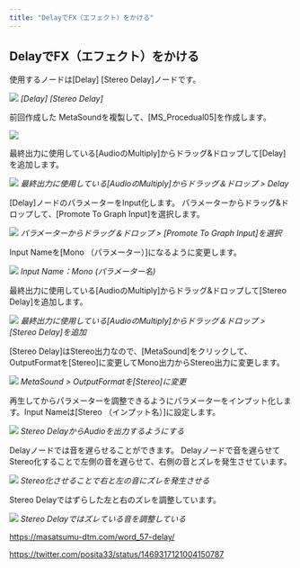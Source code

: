 ```yaml
---
title: "DelayでFX（エフェクト）をかける"
---
```


## DelayでFX（エフェクト）をかける

使用するノードは[Delay] [Stereo Delay]ノードです。

![](/images/books/ue5_metasound_createsound/chapter02_delay_fx/2022-02-19-19-14-20.png)
*[Delay] [Stereo Delay]*

前回作成した MetaSoundを複製して、[MS_Procedual05]を作成します。

![](/images/books/ue5_metasound_createsound/chapter02_delay_fx/2022-09-29-07-08-22.png)

最終出力に使用している[AudioのMultiply]からドラッグ&ドロップして[Delay]を追加します。

![](/images/books/ue5_metasound_createsound/chapter02_delay_fx/2022-09-29-07-10-42.png)
*最終出力に使用している[AudioのMultiply]からドラッグ＆ドロップ > Delay*

[Delay]ノードのパラメーターをInput化します。
パラメーターからドラッグ&ドロップして、[Promote To Graph Input]を選択します。

![](/images/books/ue5_metasound_createsound/chapter02_delay_fx/2022-09-29-07-13-14.png)
*パラメーターからドラッグ＆ドロップ > [Promote To Graph Input]を選択*

Input Nameを[Mono （パラメーター）]になるように変更します。

![](/images/books/ue5_metasound_createsound/chapter02_delay_fx/2022-09-29-07-15-00.png)
*Input Name：Mono (パラメーター名)*

最終出力に使用している[AudioのMultiply]からドラッグ&ドロップして[Stereo Delay]を追加します。

![](/images/books/ue5_metasound_createsound/chapter02_delay_fx/2022-09-29-07-16-36.png)
*最終出力に使用している[AudioのMultiply]からドラッグ＆ドロップ > [Stereo Delay]を追加*

[Stereo Delay]はStereo出力なので、[MetaSound]をクリックして、OutputFormatを[Stereo]に変更してMono出力からStereo出力に変更します。

![](/images/books/ue5_metasound_createsound/chapter02_delay_fx/2022-09-29-07-19-02.png)
*MetaSound > OutputFormatを[Stereo]に変更*

再生してからパラメーターを調整できるようにパラメーターをインプット化します。Input Nameは[Stereo （インプット名）]に設定します。

![](/images/books/ue5_metasound_createsound/chapter02_delay_fx/2022-09-29-07-40-29.png)
*Stereo DelayからAudioを出力するようにする*

Delayノードでは音を遅らせることができます。
Delayノードで音を遅らせてStereo化することで左側の音を遅らせて、右側の音とズレを発生させています。

![](/images/books/ue5_metasound_createsound/chapter02_delay_fx/2022-09-29-07-42-10.png)
*Stereo化させることで右と左の音にズレを発生させる*

Stereo Delayではずらした左と右のズレを調整しています。

![](/images/books/ue5_metasound_createsound/chapter02_delay_fx/2022-09-29-07-43-28.png)
*Stereo Delayではズレている音を調整している*

https://masatsumu-dtm.com/word_57-delay/

https://twitter.com/posita33/status/1469317121004150787
